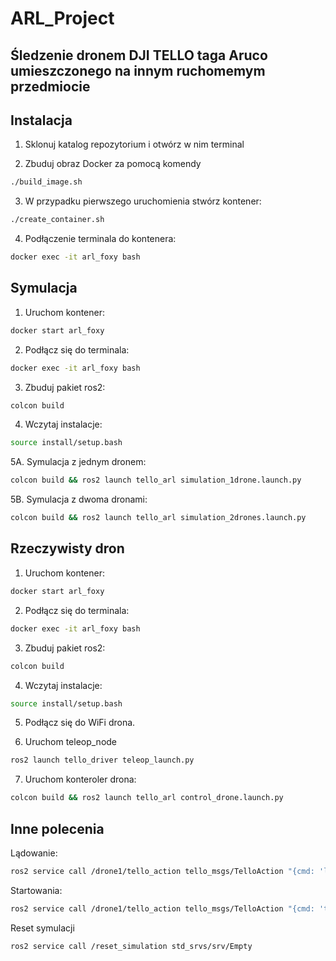 # ARL_Project

## Śledzenie dronem DJI TELLO taga Aruco umieszczonego na innym ruchomemym przedmiocie

## Instalacja 


1. Sklonuj katalog repozytorium i otwórz w nim terminal

2. Zbuduj obraz Docker za pomocą komendy
```bash
./build_image.sh
```
3. W przypadku pierwszego uruchomienia stwórz kontener:
```bash
./create_container.sh
```
4. Podłączenie terminala do kontenera:
```bash
docker exec -it arl_foxy bash
```

## Symulacja

1. Uruchom kontener:
```bash
docker start arl_foxy
```
2. Podłącz się do terminala:
```bash
docker exec -it arl_foxy bash
```
3. Zbuduj pakiet ros2:
```bash
colcon build 
```

4. Wczytaj instalacje:
```bash
source install/setup.bash
```

5A. Symulacja z jednym dronem:
```bash
colcon build && ros2 launch tello_arl simulation_1drone.launch.py
```

5B. Symulacja z dwoma dronami:
```bash
colcon build && ros2 launch tello_arl simulation_2drones.launch.py
```

## Rzeczywisty dron

1. Uruchom kontener:
```bash
docker start arl_foxy
```
2. Podłącz się do terminala:
```bash
docker exec -it arl_foxy bash
```
3. Zbuduj pakiet ros2:
```bash
colcon build 
```
4. Wczytaj instalacje:
```bash
source install/setup.bash
```
5. Podłącz się do WiFi drona.

6. Uruchom teleop_node
```bash
ros2 launch tello_driver teleop_launch.py
```

7. Uruchom konteroler drona:
```bash
colcon build && ros2 launch tello_arl control_drone.launch.py
```

## Inne polecenia
Lądowanie:
```bash
ros2 service call /drone1/tello_action tello_msgs/TelloAction "{cmd: 'land'}"
```
Startowania:
```bash
ros2 service call /drone1/tello_action tello_msgs/TelloAction "{cmd: 'takeoff'}" 
```
Reset symulacji
```bash
ros2 service call /reset_simulation std_srvs/srv/Empty
```
